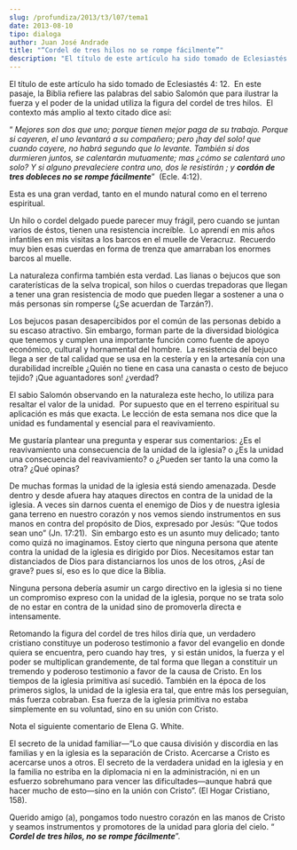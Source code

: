 ```yaml
---
slug: /profundiza/2013/t3/l07/tema1
date: 2013-08-10
tipo: dialoga
author: Juan José Andrade
title: "“Cordel de tres hilos no se rompe fácilmente”"
description: "El título de este artículo ha sido tomado de Eclesiastés 4: 12. En este pasaje,  la Biblia refiere las palabras del sabio Salomón que para ilustrar la fuerza y  el poder de la unidad utiliza la figura del cordel de tres hilos. El contexto  más amplio al texto citado dice así:"
---
```


El título de este artículo ha sido tomado de Eclesiastés 4: 12.  En este pasaje, la Biblia refiere las palabras del sabio Salomón que para ilustrar la fuerza y el poder de la unidad utiliza la figura del cordel de tres hilos.  El contexto más amplio al texto citado dice así:

“ _Mejores son dos que uno; porque tienen mejor paga de su trabajo. Porque si cayeren, el uno levantará a su compañero; pero ¡hay del solo! que cuando cayere, no habrá segundo que lo levante. También si dos durmieren juntos, se calentarán mutuamente; mas ¿cómo se calentará uno solo? Y si alguno prevaleciere contra uno, dos le resistirán ; y **cordón de tres dobleces no se rompe fácilmente**_”  (Ecle. 4:12).

Esta es una gran verdad, tanto en el mundo natural como en el terreno espiritual.

Un hilo o cordel delgado puede parecer muy frágil, pero cuando se juntan varios de éstos, tienen una resistencia increíble.  Lo aprendí en mis años infantiles en mis visitas a los barcos en el muelle de Veracruz.  Recuerdo muy bien esas cuerdas en forma de trenza que amarraban los enormes barcos al muelle.

La naturaleza confirma también esta verdad. Las lianas o bejucos que son caraterísticas de la selva tropical, son hilos o cuerdas trepadoras que llegan a tener una gran resistencia de modo que pueden llegar a sostener a una o más personas sin romperse (¿Se acuerdan de Tarzán?).

Los bejucos pasan desapercibidos por el común de las personas debido a su escaso atractivo. Sin embargo, forman parte de la diversidad biológica que tenemos y cumplen una importante función como fuente de apoyo económico, cultural y hornamental del hombre.  La resistencia del bejuco llega a ser de tal calidad que se usa en la cestería y en la artesanía con una durabilidad increíble ¿Quién no tiene en casa una canasta o cesto de bejuco tejido? ¡Que aguantadores son! ¿verdad?

El sabio Salomón observando en la naturaleza este hecho, lo utiliza para resaltar el valor de la unidad.  Por supuesto que en el terreno espiritual su aplicación es más que exacta. Le lección de esta semana nos dice que la unidad es fundamental y esencial para el reavivamiento.

Me gustaría plantear una pregunta y esperar sus comentarios: ¿Es el reavivamiento una consecuencia de la unidad de la iglesia? o ¿Es la unidad una consecuencia del reavivamiento? o ¿Pueden ser tanto la una como la otra? ¿Qué opinas?

De muchas formas la unidad de la iglesia está siendo amenazada. Desde dentro y desde afuera hay ataques directos en contra de la unidad de la iglesia. A veces sin darnos cuenta el enemigo de Dios y de nuestra iglesia gana terreno en nuestro corazón y nos vemos siendo instrumentos en sus manos en contra del propósito de Dios, expresado por Jesús: “Que todos sean uno” (Jn. 17:21).  Sin embargo esto es un asunto muy delicado; tanto como quizá no imaginamos. Estoy cierto que ninguna persona que atente contra la unidad de la iglesia es dirigido por Dios. Necesitamos estar tan distanciados de Dios para distanciarnos los unos de los otros, ¿Así de grave? pues sí, eso es lo que dice la Biblia.

Ninguna persona debería asumir un cargo directivo en la iglesia si no tiene un compromiso expreso con la unidad de la iglesia, porque no se trata solo de no estar en contra de la unidad sino de promoverla directa e intensamente.

Retomando la figura del cordel de tres hilos diría que, un verdadero cristiano constituye un poderoso testimonio a favor del evangelio en donde quiera se encuentra, pero cuando hay tres,  y si están unidos, la fuerza y el poder se multiplican grandemente, de tal forma que llegan a constituir un tremendo y poderoso testimonio a favor de la causa de Cristo. En los tiempos de la iglesia primitiva así sucedió. También en la época de los primeros siglos, la unidad de la iglesia era tal, que entre más los perseguían, más fuerza cobraban. Esa fuerza de la iglesia primitiva no estaba simplemente en su voluntad, sino en su unión con Cristo.

Nota el siguiente comentario de Elena G. White.

El secreto de la unidad familiar—“Lo que causa división y discordia en las familias y en la iglesia es la separación de Cristo. Acercarse a Cristo es acercarse unos a otros. El secreto de la verdadera unidad en la iglesia y en la familia no estriba en la diplomacia ni en la administración, ni en un esfuerzo sobrehumano para vencer las dificultades—aunque habrá que hacer mucho de esto—sino en la unión con Cristo”. (El Hogar Cristiano, 158).

Querido amigo (a), pongamos todo nuestro corazón en las manos de Cristo y seamos instrumentos y promotores de la unidad para gloria del cielo. “ **_Cordel de tres hilos, no se rompe fácilmente_**”.
